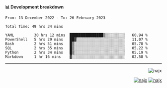 <b>📊 Development breakdown</b>
<!--START_SECTION:waka-->

```text
From: 13 December 2022 - To: 26 February 2023

Total Time: 49 hrs 34 mins

YAML         30 hrs 12 mins  ███████████████▒░░░░░░░░░   60.94 %
PowerShell   5 hrs 29 mins   ██▓░░░░░░░░░░░░░░░░░░░░░░   11.07 %
Bash         2 hrs 51 mins   █▒░░░░░░░░░░░░░░░░░░░░░░░   05.78 %
SQL          2 hrs 35 mins   █▒░░░░░░░░░░░░░░░░░░░░░░░   05.22 %
Python       2 hrs 34 mins   █▒░░░░░░░░░░░░░░░░░░░░░░░   05.19 %
Markdown     1 hr 16 mins    ▓░░░░░░░░░░░░░░░░░░░░░░░░   02.58 %
```

<!--END_SECTION:waka-->
-----
<p align="right">
  <img src="https://komarev.com/ghpvc/?username=najx&label=GitHub%20Profile%20Views&color=yellow&style=flat" alt="najx" />
</p align="center">
<p align="right">
  <a href="https://www.linkedin.com/in/abdx"><img src="https://img.shields.io/badge/LinkedIn--_.svg?style=social&logo=linkedin" alt="najx"></a>
  <a href="https://stackoverflow.com/users/19588110/najim-abdelmoula"><img src="https://img.shields.io/badge/Stack Overflow--_.svg?style=social&logo=stackoverflow" alt="najx"></a>
</p align="center">
